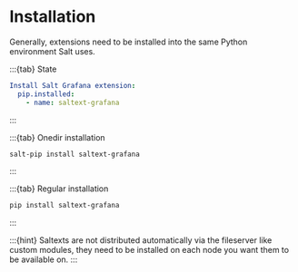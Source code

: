 # Installation

Generally, extensions need to be installed into the same Python environment Salt uses.

:::{tab} State
```yaml
Install Salt Grafana extension:
  pip.installed:
    - name: saltext-grafana
```
:::

:::{tab} Onedir installation
```bash
salt-pip install saltext-grafana
```
:::

:::{tab} Regular installation
```bash
pip install saltext-grafana
```
:::

:::{hint}
Saltexts are not distributed automatically via the fileserver like custom modules, they need to be installed
on each node you want them to be available on.
:::
